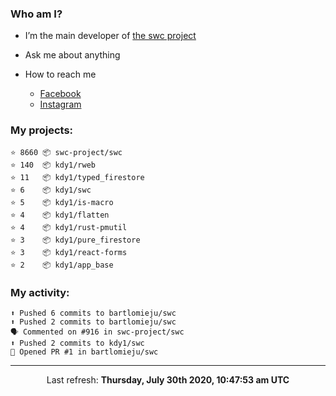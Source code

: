 ### Who am I?

- I’m the main developer of [the swc project](https://github.com/swc-project/swc)

- Ask me about anything

- How to reach me
  - [Facebook](https://www.facebook.com/profile.php?id=100024888122318)
  - [Instagram](https://www.instagram.com/kdy1123/)

### My projects:

```
⭐️ 8660 📦 swc-project/swc
⭐️ 140  📦 kdy1/rweb
⭐️ 11   📦 kdy1/typed_firestore
⭐️ 6    📦 kdy1/swc
⭐️ 5    📦 kdy1/is-macro
⭐️ 4    📦 kdy1/flatten
⭐️ 4    📦 kdy1/rust-pmutil
⭐️ 3    📦 kdy1/pure_firestore
⭐️ 3    📦 kdy1/react-forms
⭐️ 2    📦 kdy1/app_base
```

### My activity:

```
⬆️ Pushed 6 commits to bartlomieju/swc
⬆️ Pushed 2 commits to bartlomieju/swc
🗣 Commented on #916 in swc-project/swc
⬆️ Pushed 2 commits to kdy1/swc
💪 Opened PR #1 in bartlomieju/swc
```

------------
<p align="center">Last refresh: <b>Thursday, July 30th 2020, 10:47:53 am UTC</b></p>